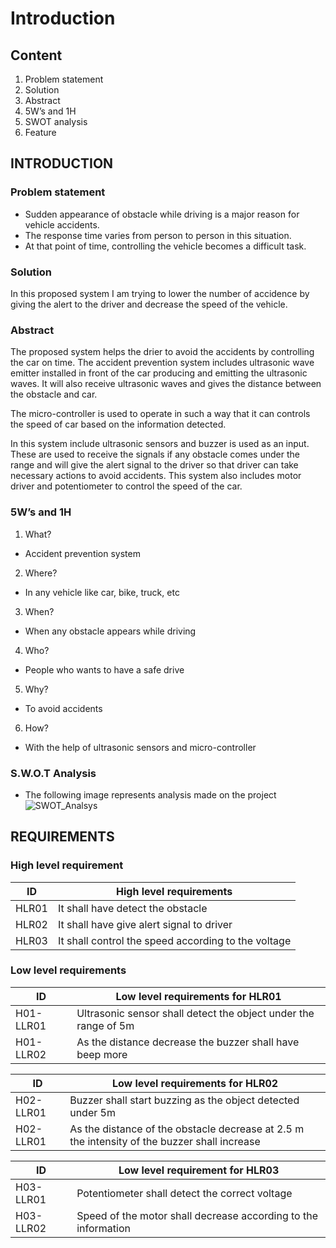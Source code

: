# Introduction 
## Content
1. Problem statement
2. Solution
3. Abstract
4. 5W’s and 1H
5. SWOT analysis
6. Feature

## INTRODUCTION

### Problem statement
- Sudden appearance of obstacle while driving is a major reason for vehicle accidents.
- The response time varies from person to person in this situation.
- At that point of time, controlling the vehicle becomes a difficult task.

### Solution
In this proposed system I am trying to lower the number of accidence by giving the alert to the driver and decrease the speed of the vehicle.

### Abstract
The proposed system helps the drier to avoid the accidents by controlling the car on time. The accident prevention system includes ultrasonic wave emitter installed in front of the car producing and emitting the ultrasonic waves. It will also receive ultrasonic waves and gives the distance between the obstacle and car.

The micro-controller is used to operate in such a way that it can controls the speed of car based on the information detected.

In this system include ultrasonic sensors and buzzer is used as an input. These are used to receive the signals if any obstacle comes under the range and will give the alert signal to the driver so that driver can take necessary actions to avoid accidents.
This system also includes motor driver and potentiometer to control the speed of the car.

### 5W’s and 1H

1. What?
- Accident prevention system

2. Where?
- In any vehicle like car, bike, truck, etc

3. When?
- When any obstacle appears while driving

4. Who?
- People who wants to have a safe drive

5. Why?
- To avoid accidents

6. How?
- With the help of ultrasonic sensors and micro-controller

### S.W.O.T Analysis
- The following image represents analysis made on the project
![SWOT_Analsys](https://user-images.githubusercontent.com/93757351/155708877-995139e6-d04a-4e43-911b-97568ba8d3b1.JPG)

 
## REQUIREMENTS

### High level requirement
| ID | High level requirements |
|----| ----------- |
| HLR01 | It shall have detect the obstacle |
| HLR02 | It shall have give alert signal to driver |
| HLR03 | It shall control the speed according to the voltage |

### Low level requirements
| ID | Low level requirements for HLR01 |
| --- |-----------------------------------|
| H01-LLR01 | Ultrasonic sensor shall detect the object under the range of 5m |
| H01-LLR02 | As the distance decrease the buzzer shall have beep more |

| ID | Low level requirements for HLR02 |
|--- | -------------------------- |
| H02-LLR01 | Buzzer shall start buzzing as the object detected under 5m |
| H02-LLR01 | As the distance of the obstacle decrease at 2.5 m the intensity of the buzzer shall increase |

| ID | Low level requirement for HLR03 |
| ---| ----------- |
| H03-LLR01 | Potentiometer shall detect the correct voltage |
| H03-LLR02 | Speed of the motor shall decrease according to the information |   
    

